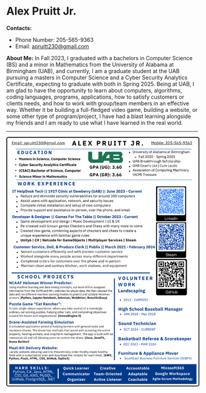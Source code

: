 # Alex Pruitt Jr.

**Contacts:**

- Phone Number: 205-565-9363
- Email: [apruitt230@gmail.com](mailto:apruitt230@gmail.com)

**About Me:**
In Fall 2023, I graduated with a bachelors in Computer Science (BS) and a minor in Mathematics from the University of Alabama at Birmingham (UAB), and currently, I am a graduate student at the UAB pursuing a masters in Computer Science and a Cyber Security Analytics Certificate, expecting to graduate with both in Spring 2025. Being at UAB, I am glad to have the opportunity to learn about computers, algorithms, coding languages, programs, applications, how to satisfy customers or clients needs, and how to work with group/team members in an effective way. Whether it be building a full-fledged video game, building a website, or some other type of program/project, I have had a blast learning alongside my friends and I am ready to use what I have learned in the real world. 

-------------------------------------------------------------------------------------------------------------------------------------------------------------------------------------------------------------------------------
<img src="Alex_Resume_Apr_2025.png" alt="Profile Picture" style="border: 2px solid black; border-radius: 5px;">
